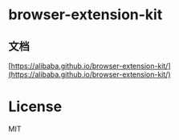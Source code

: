 # browser-extension-kit

## 文档
[https://alibaba.github.io/browser-extension-kit/](https://alibaba.github.io/browser-extension-kit/)

# License
MIT